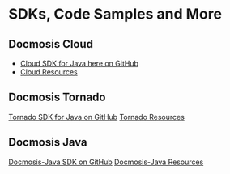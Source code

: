 # SDKs, Code Samples and More


## Docmosis Cloud
 - [Cloud SDK for Java here on GitHub]()
 - [Cloud Resources](https://resources.docmosis.com/)


## Docmosis Tornado
[Tornado SDK for Java on GitHub]()
[Tornado Resources](https://resources.docmosis.com/)

## Docmosis Java
[Docmosis-Java SDK on GitHub]()
[Docmosis-Java Resources](https://resources.docmosis.com/)

